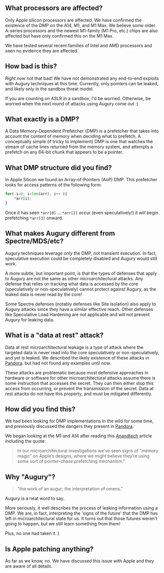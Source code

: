 ## What processors are affected?

Only Apple silicon processors are affected. We have confirmed the
existence of the DMP on the A14, M1, and M1 Max. We believe some older A-series
processors and the newest M1-family (M1 Pro, etc.) chips are also
affected but have only confirmed this on the M1 Max.

We have tested several recent families of Intel and AMD processors and
seen no evidence they are affected.

## How bad is this?

_Right now_ not that bad! We have not demonstrated any end-to-end
exploits with Augury techniques at this time. Currently, only pointers
can be leaked, and likely only in the sandbox threat model.

If you are counting on ASLR in a sandbox, I'd be worried. Otherwise,
be worried when the next round of attacks using Augury come out :)

## What exactly is a DMP?

A Data Memory-Dependent Prefetcher (DMP) is a prefetcher that takes
into account the content of memory when deciding what to prefetch. A
conceptually simple (if tricky to implement) DMP is one that watches
the stream of cache lines returned from the memory system, and
attempts a prefetch on any 64-bit chunk that appears to be a pointer.

## What DMP structure did you find?

In Apple Silicon we found an Array-of-Pointers (AoP) DMP. This
prefetcher looks for access patterns of the following form:

```python
for( i=0; i<len(arr); i++ ){
    *arr[i];
}
```

Once it has seen `*arr[0]` ... `*arr[2]` occur (even speculatively!)
it will begin prefetching `*arr[3]` onward.

## What makes Augury different from Spectre/MDS/etc?

Augury techniques leverage _only_ the DMP, not transient execution. In
fact, speculative execution could be completely disabled and Augury
would still work.

A more subtle, but important point, is that the types of defenses that
apply to Augury are not the same as other microarchitectural
attacks. Any defense that relies on tracking what data is accessed by
the core (speculatively or non-speculatively) cannot protect against
Augury, as the leaked data is never read by the core!

Some Spectre defenses (notably defenses like Site Isolation) also
apply to Augury attacks since they have a similar effective
reach. Other defenses like Speculative Load Hardening are not
applicable and will not prevent Augury for leaking data.

## What is a "data at rest" attack?

Data at rest microarchitectural leakage is a type of attack where the
targeted data is never read into the core speculatively or
non-speculatively, and yet is leaked. We described the likely
existence of these attacks in
[Pandora](https://homes.cs.washington.edu/~dkohlbre/papers/pandora_isca2021.pdf). but
had not found any examples until now.

These attacks are problematic because most defensive approaches in
hardware or software for other microarchitectural attacks assume there
is some instruction that accesses the secret. They can then either
stop this access from occurring, or prevent the transmission of the
secret. Data at rest attacks do not have this property, and must be
mitigated differently.

## How did you find this?

We had been looking for DMP implementations in the wild for some time,
and previously discussed the dangers they present in
[Pandora](https://homes.cs.washington.edu/~dkohlbre/papers/pandora_isca2021.pdf).

We began looking at the M1 and A14 after reading this
[Anandtech](https://www.anandtech.com/show/16226/apple-silicon-m1-a14-deep-dive/3)
article including the quote:

> In our microarchitectural investigations we’ve seen signs of “memory
> magic” on Apple’s designs, where we might believe they’re using some
> sort of pointer-chase prefetching mechanism."

## Why "Augury"?

> "the work of an augur; the interpretation of omens."

Augury is a neat word to say.

More seriously, it well describes the process of leaking information
using a DMP. We are, in fact, interpreting the 'signs of the future'
that the DMP has left in microarchitectural state for us. It turns out
that those futures weren't going to happen, but we still learn
something from them!

Plus, no one had taken it :)

## Is Apple patching anything?

As far as we know, no.
We have discussed this issue with Apple and they are aware of all details.
